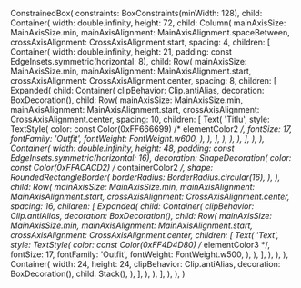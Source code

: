 ConstrainedBox(
    constraints: BoxConstraints(minWidth: 128),
    child: Container(
        width: double.infinity,
        height: 72,
        child: Column(
            mainAxisSize: MainAxisSize.min,
            mainAxisAlignment: MainAxisAlignment.spaceBetween,
            crossAxisAlignment: CrossAxisAlignment.start,
            spacing: 4,
            children: [
                Container(
                    width: double.infinity,
                    height: 21,
                    padding: const EdgeInsets.symmetric(horizontal: 8),
                    child: Row(
                        mainAxisSize: MainAxisSize.min,
                        mainAxisAlignment: MainAxisAlignment.start,
                        crossAxisAlignment: CrossAxisAlignment.center,
                        spacing: 8,
                        children: [
                            Expanded(
                                child: Container(
                                    clipBehavior: Clip.antiAlias,
                                    decoration: BoxDecoration(),
                                    child: Row(
                                        mainAxisSize: MainAxisSize.min,
                                        mainAxisAlignment: MainAxisAlignment.start,
                                        crossAxisAlignment: CrossAxisAlignment.center,
                                        spacing: 10,
                                        children: [
                                            Text(
                                                'Titlu',
                                                style: TextStyle(
                                                    color: const Color(0xFF666699) /* elementColor2 */,
                                                    fontSize: 17,
                                                    fontFamily: 'Outfit',
                                                    fontWeight: FontWeight.w600,
                                                ),
                                            ),
                                        ],
                                    ),
                                ),
                            ),
                        ],
                    ),
                ),
                Container(
                    width: double.infinity,
                    height: 48,
                    padding: const EdgeInsets.symmetric(horizontal: 16),
                    decoration: ShapeDecoration(
                        color: const Color(0xFFACACD2) /* containerColor2 */,
                        shape: RoundedRectangleBorder(
                            borderRadius: BorderRadius.circular(16),
                        ),
                    ),
                    child: Row(
                        mainAxisSize: MainAxisSize.min,
                        mainAxisAlignment: MainAxisAlignment.start,
                        crossAxisAlignment: CrossAxisAlignment.center,
                        spacing: 16,
                        children: [
                            Expanded(
                                child: Container(
                                    clipBehavior: Clip.antiAlias,
                                    decoration: BoxDecoration(),
                                    child: Row(
                                        mainAxisSize: MainAxisSize.min,
                                        mainAxisAlignment: MainAxisAlignment.start,
                                        crossAxisAlignment: CrossAxisAlignment.center,
                                        children: [
                                            Text(
                                                'Text',
                                                style: TextStyle(
                                                    color: const Color(0xFF4D4D80) /* elementColor3 */,
                                                    fontSize: 17,
                                                    fontFamily: 'Outfit',
                                                    fontWeight: FontWeight.w500,
                                                ),
                                            ),
                                        ],
                                    ),
                                ),
                            ),
                            Container(
                                width: 24,
                                height: 24,
                                clipBehavior: Clip.antiAlias,
                                decoration: BoxDecoration(),
                                child: Stack(),
                            ),
                        ],
                    ),
                ),
            ],
        ),
    ),
)
